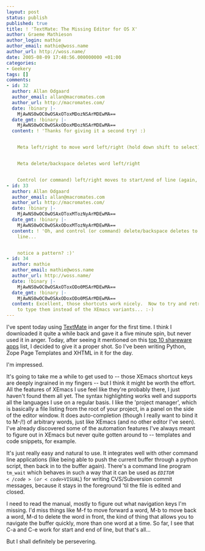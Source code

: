 ```yaml
---
layout: post
status: publish
published: true
title: ! 'TextMate: The Missing Editor for OS X'
author: Graeme Mathieson
author_login: mathie
author_email: mathie@woss.name
author_url: http://woss.name/
date: 2005-08-09 17:48:56.000000000 +01:00
categories:
- Geekery
tags: []
comments:
- id: 32
  author: Allan Odgaard
  author_email: allan@macromates.com
  author_url: http://macromates.com/
  date: !binary |-
    MjAwNS0wOC0wOSAxOToxMDozNSArMDEwMA==
  date_gmt: !binary |-
    MjAwNS0wOC0wOSAxODoxMDozNSArMDEwMA==
  content: ! 'Thanks for giving it a second try! :)


    Meta left/right to move word left/right (hold down shift to select)


    Meta delete/backspace deletes word left/right


    Control (or command) left/right moves to start/end of line (again, shift to select)'
- id: 33
  author: Allan Odgaard
  author_email: allan@macromates.com
  author_url: http://macromates.com/
  date: !binary |-
    MjAwNS0wOC0wOSAxOToxMTozNyArMDEwMA==
  date_gmt: !binary |-
    MjAwNS0wOC0wOSAxODoxMTozNyArMDEwMA==
  content: ! 'Oh, and control (or command) delete/backspace deletes to start/end of
    line...


    notice a pattern? :)'
- id: 34
  author: mathie
  author_email: mathie@woss.name
  author_url: http://woss.name/
  date: !binary |-
    MjAwNS0wOC0wOSAxOToxODo0MSArMDEwMA==
  date_gmt: !binary |-
    MjAwNS0wOC0wOSAxODoxODo0MSArMDEwMA==
  content: Excellent, those shortcuts work nicely.  Now to try and retrain my fingers
    to type them instead of the XEmacs variants... :-)
---
```

I've spent today using <a href="http://macromates.com/" title="TextMate: The Missing Editor for OS X">TextMate</a> in anger for the first time.  I think I downloaded it quite a while back and gave it a five minute spin, but never used it in anger.  Today, after seeing it mentioned on this <a href="http://maczealots.com/articles/shareware/2005/" title="MacZealots - Top 10 Shareware Apps of 2005">top 10 shareware apps</a> list, I decided to give it a proper shot.  So I've been writing Python, Zope Page Templates and XHTML in it for the day.

I'm impressed.

It's going to take me a while to get used to -- those XEmacs shortcut keys are deeply ingrained in my fingers -- but I think it might be worth the effort.  All the features of XEmacs I use feel like they're probably there, I just haven't found them all yet.  The syntax highlighting works well and supports all the languages I use on a regular basis.  I like the 'project manager', which is basically a file listing from the root of your project, in a panel on the side of the editor window.  It does auto-completion (though I really want to bind it to M-/!) of arbitrary words, just like XEmacs (and no other editor I've seen).  I've already discovered some of the automation features I've always meant to figure out in XEmacs but never quite gotten around to -- templates and code snippets, for example.

It's just really easy and natural to use.  It integrates well with other command line applications (like being able to push the current buffer through a python script, then back in to the buffer again).  There's a command line program <code>tm_wait</code> which behaves in such a way that it can be used as <code>$EDITOR</code> (or <code>$VISUAL</code>) for writing CVS/Subversion commit messages, because it stays in the foreground 'til the file is edited and closed.

I need to read the manual, mostly to figure out what navigation keys I'm missing.  I'd miss things like M-f to move forward a word, M-b to move back a word, M-d to delete the word in front, the kind of thing that allows you to navigate the buffer quickly, more than one word at a time.  So far, I see that C-a and C-e work for start and end of line, but that's all...

But I shall definitely be persevering.
